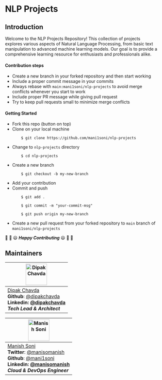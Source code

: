 # NLP Projects

## Introduction

Welcome to the NLP Projects Repository! This collection of projects explores various aspects of Natural Language Processing, from basic text manipulation to advanced machine learning models. Our goal is to provide a comprehensive learning resource for enthusiasts and professionals alike.


#### Contribution steps

* Create a new branch in your forked repository and then start working
* Include a proper commit message in your commits
* Always rebase with `main:mani1soni/nlp-projects` to avoid merge conflicts whenever you start to work
* Include proper PR message while giving pull request
* Try to keep pull requests small to minimize merge conflicts

#### Getting Started

* Fork this repo (button on top)
* Clone on your local machine
    ```
        $ git clone https://github.com/mani1soni/nlp-projects
    ```
* Change to `nlp-projects` directory
    ```
        $ cd nlp-projects
    ```
* Create a new branch
    ```
        $ git checkout -b my-new-branch
    ```
* Add your contribution
* Commit and push
    ```
        $ git add .
    ```
    ```
        $ git commit -m "your-commit-msg"
    ```
    ```
        $ git push origin my-new-branch
    ```
* Create a new pull request from your forked repository to `main` branch of `mani1soni/nlp-projects`

:tada: :confetti_ball: :smiley: _**Happy Contributing**_ :smiley: :confetti_ball: :tada:



## Maintainers

| <img alt="Dipak Chavda " src="https://avatars0.githubusercontent.com/u/10936667?v=4" height="70"   />                                                                                                                  |
| -------------------------------------------------------------------------------------------------------------------------------------------------------------------------------------------------------------------------------- |
| [Dipak Chavda ](https://github.com/dipakchavda2912)<br><strong>Github</strong>: [@dipakchavda](https://github.com/dipakchavda2912)<br> <strong>Linkedin<strong>: [@dipakchavda](https://www.linkedin.com/in/dipak-chavda-b6348734/)<br> _Tech Lead & Architect_ |

| <img alt="Manish Soni" src="https://avatars3.githubusercontent.com/u/30206849?s=460&v=4" height="70"   />                                                                                                                  |
| -------------------------------------------------------------------------------------------------------------------------------------------------------------------------------------------------------------------------------- |
| [Manish Soni](https://manisomanish.com/)<br><strong>Twitter</strong>: [@manisomanish](https://twitter.com/manisomanish)<br><strong>Github</strong>: [@mani1soni](https://github.com/mani1soni)<br> <strong>Linkedin<strong>: [@manisomanish](https://www.linkedin.com/in/manisomanish/)<br> _Cloud & DevOps Engineer_ |





